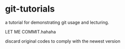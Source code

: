 # __git-tutorials__


a tutorial for demonstrating git usage and lecturing.


LET ME COMMIT.hahaha

discard original codes to comply with the newest version
